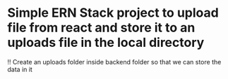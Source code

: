 # Simple ERN Stack project to upload file from react and store it to an uploads file in the local directory
!! Create an uploads folder inside backend folder so that we can store the data in it
